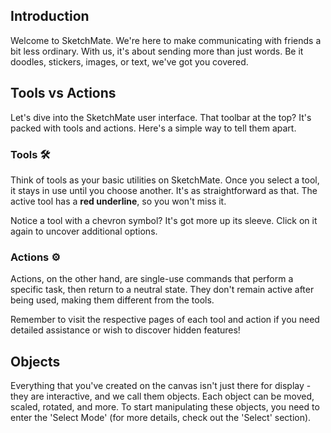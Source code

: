## Introduction

Welcome to SketchMate. We're here to make communicating with friends a bit less ordinary. With us, it's about sending
more than just words. Be it doodles, stickers, images, or text, we've got you covered.

## Tools vs Actions

Let's dive into the SketchMate user interface. That toolbar at the top? It's packed with tools and actions. Here's a
simple way to tell them apart.

### Tools 🛠️

Think of tools as your basic utilities on SketchMate. Once you select a tool, it stays in use until you choose another.
It's as straightforward as that. The active tool has a **red underline**, so you won't miss it.

Notice a tool with a chevron symbol? It's got more up its sleeve. Click on it again to uncover additional options.

### Actions ⚙️

Actions, on the other hand, are single-use commands that perform a specific task, then return to a neutral state. They
don't remain active after being used, making them different from the tools.

Remember to visit the respective pages of each tool and action if you need detailed assistance or wish to discover
hidden features!

## Objects

Everything that you've created on the canvas isn't just there for display - they are interactive, and we call them
objects. Each object can be moved, scaled, rotated, and more. To start manipulating these objects, you need to enter
the 'Select Mode' (for more details, check out the 'Select' section).